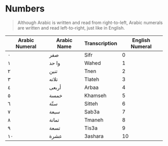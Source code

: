 # Numbers

> Although Arabic is written and read from right-to-left, Arabic numerals are written and read left-to-right, just like in English.

| Arabic Numeral | Arabic Name |Transcription | English Numeral
-----------------|-------------| -------------|------------------
| ٠          |            صفر  |    Sifr      |   0      
| ١          |          وا حد  |   Wahed      |   1
| ٢          |           تنين  |   Tnen       |   2  
| ٣          |           تلاته  |   Tlateh     |   3
| ٤          |           أربعى  |   Arbaa      |   4
| ٥          |           خمسة  |   Khamseh    |   5
| ٦          |            ستّة  |   Sitteh     |   6
| ٧          |           سبعة  |   Sab3a      |   7
| ٨          |          تمانة  |   Tmaneh     |   8
| ٩          |           تسعة  |   Tis3a      |   9
| ١٠          |           عشرة |   3ashara    |   10



